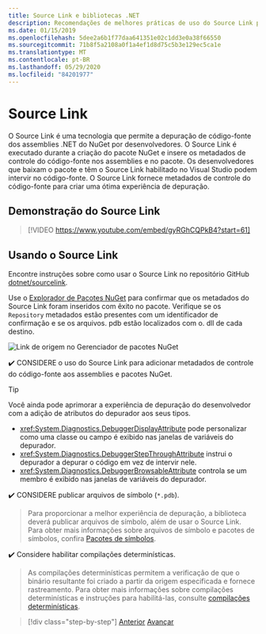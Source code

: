 ```yaml
---
title: Source Link e bibliotecas .NET
description: Recomendações de melhores práticas de uso do Source Link para melhorar a depuração de bibliotecas .NET.
ms.date: 01/15/2019
ms.openlocfilehash: 5dee2a6b1f77daa641351e02c1dd3e0a38f66550
ms.sourcegitcommit: 71b8f5a2108a0f1a4ef1d8d75c5b3e129ec5ca1e
ms.translationtype: MT
ms.contentlocale: pt-BR
ms.lasthandoff: 05/29/2020
ms.locfileid: "84201977"
---
```

# <a name="source-link"></a>Source Link

O Source Link é uma tecnologia que permite a depuração de código-fonte dos assemblies .NET do NuGet por desenvolvedores. O Source Link é executado durante a criação do pacote NuGet e insere os metadados de controle do código-fonte nos assemblies e no pacote. Os desenvolvedores que baixam o pacote e têm o Source Link habilitado no Visual Studio podem intervir no código-fonte. O Source Link fornece metadados de controle do código-fonte para criar uma ótima experiência de depuração.

## <a name="source-link-demo"></a>Demonstração do Source Link

<!--markdownlint-disable MD034 -->
> [!VIDEO https://www.youtube.com/embed/gyRGhCQPkB4?start=61]

## <a name="using-source-link"></a>Usando o Source Link

Encontre instruções sobre como usar o Source Link no repositório GitHub [dotnet/sourcelink](https://github.com/dotnet/sourcelink/blob/master/README.md).

Use o [Explorador de Pacotes NuGet](https://github.com/NuGetPackageExplorer/NuGetPackageExplorer) para confirmar que os metadados do Source Link foram inseridos com êxito no pacote. Verifique se os `Repository` metadados estão presentes com um identificador de confirmação e se os arquivos. pdb estão localizados com o. dll de cada destino.

![Link de origem no Gerenciador de pacotes NuGet](./media/sourcelink/nuget-package-explorer-sourcelink.png "Link de origem no Gerenciador de pacotes NuGet")

✔️ CONSIDERE o uso do Source Link para adicionar metadados de controle do código-fonte aos assemblies e pacotes NuGet.

> [!TIP]
> Você ainda pode aprimorar a experiência de depuração do desenvolvedor com a adição de atributos do depurador aos seus tipos.
>
> * <xref:System.Diagnostics.DebuggerDisplayAttribute> pode personalizar como uma classe ou campo é exibido nas janelas de variáveis do depurador.
> * <xref:System.Diagnostics.DebuggerStepThroughAttribute> instrui o depurador a depurar o código em vez de intervir nele.
> * <xref:System.Diagnostics.DebuggerBrowsableAttribute> controla se um membro é exibido nas janelas de variáveis do depurador.

✔️ CONSIDERE publicar arquivos de símbolo (`*.pdb`).

> Para proporcionar a melhor experiência de depuração, a biblioteca deverá publicar arquivos de símbolo, além de usar o Source Link. Para obter mais informações sobre arquivos de símbolo e pacotes de símbolos, confira [Pacotes de símbolos](./nuget.md#symbol-packages).

✔️ Considere habilitar compilações determinísticas.

> As compilações determinísticas permitem a verificação de que o binário resultante foi criado a partir da origem especificada e fornece rastreamento. Para obter mais informações sobre compilações determinísticas e instruções para habilitá-las, consulte [compilações determinísticas](https://github.com/clairernovotny/DeterministicBuilds).

>[!div class="step-by-step"]
>[Anterior](dependencies.md) 
> [Avançar](publish-nuget-package.md)
